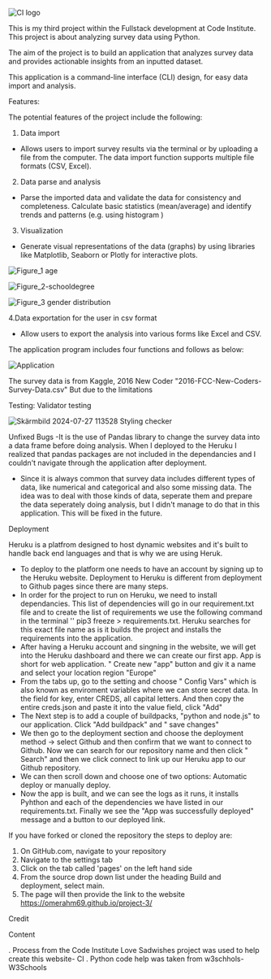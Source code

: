 ![CI logo](https://codeinstitute.s3.amazonaws.com/fullstack/ci_logo_small.png)

This is my third project within the Fullstack development at Code Institute. This project is about analyzing survey data using Python. 

The aim of the project is to build an application that analyzes survey data and provides actionable insights from an inputted dataset.

This application is a command-line interface (CLI) design, for easy data import and analysis. 

Features:

The potential features of the project include the following:

1. Data import

- Allows users to import survey results via the terminal or by uploading a file from the computer. The data import function supports multiple file formats (CSV, Excel). 

2. Data parse and analysis

- Parse the imported data and validate the data for consistency and completeness. Calculate basic statistics (mean/average) and identify trends and patterns (e.g. using histogram )

3. Visualization

- Generate visual representations of the data (graphs) by using libraries like Matplotlib, Seaborn or Plotly for interactive plots.
  
![Figure_1 age](https://github.com/user-attachments/assets/0cf6bc35-88c5-4612-8abe-62499c30ca97)

  ![Figure_2-schooldegree](https://github.com/user-attachments/assets/b2b6d6e6-ca3e-41dd-ae6f-4225a1ac571d)
  
![Figure_3 gender distribution](https://github.com/user-attachments/assets/fa98de2c-b509-497d-903c-e3082243a1b6)

4.Data exportation for the user in csv format
  - Allow users to export the analysis into various forms like Excel and CSV.

The application program includes four functions and follows as below:


![Application](https://github.com/user-attachments/assets/d81dbccf-dfb8-4910-ba99-39f3cb7108b9)

The survey data is from Kaggle, 2016 New Coder "2016-FCC-New-Coders-Survey-Data.csv"
But due to the limitations 

Testing: Validator testing

![Skärmbild 2024-07-27 113528 Styling checker ](https://github.com/user-attachments/assets/ce814ff4-29fb-4607-92b6-de0e2a6842f6)

Unfixed Bugs 
-It is the use of Pandas library to change the survey data into a data frame before doing analysis. When I deployed to the Heruku I realized that pandas packages are not included in the dependancies and I couldn't navigate through the application after deployment. 
- Since it is always common that survey data includes different types of data, like numerical and categorical and also some missing data. The idea was to deal with those kinds of data, seperate them and prepare the data seperately doing analysis, but I didn't manage to do that in this application. This will be fixed in the future. 

Deployment

Heruku is a platfrom designed to host dynamic websites and it's built to handle back end languages and that is why we are using Heruk. 
- To deploy to the platform one needs to have an account by signing up to the Heruku website.
Deployment to Heruku is different from deployment to Github pages since there are many steps.
- In order for the project to run on Heruku, we need to install dependancies. This list of dependencies will go in our requirement.txt file and to create the list of requirements we use the following command in the terminal '' pip3 freeze > requirements.txt. Heruku searches for this exact file name as is it builds the project and installs the requirements into the application.
- After having a Heruku account and singning in the website, we will get into the Heruku dashboard and there we can create our first app. App is short for web application. " Create new "app" button and giv it a name and select your location region "Europe"
- From the tabs up, go to the setting and choose " Config Vars" which is also known as enviroment variables where we can store secret data. In the field for key, enter CREDS, all capital letters. And then copy the entire creds.json and paste it into the value field, click "Add"
- The Next step is to add a couple of buildpacks, "python and node.js" to our application. Click "Add buildpack" and " save changes"
- We then go to the deployment section and choose the deployment method → select Github and then confirm that we want to connect to Github. Now we can search for our repository name and then click " Search" and then we click connect to link up our Heruku app to our Github repository.
- We can then scroll down and choose one of two options: Automatic deploy or manually deploy.
- Now the app is built, and we can see the logs as it runs, it installs Pyhthon and each of the dependencies we have listed in our requirements.txt. Finally we see the "App was successfully deployed" message and a button to our deployed link.


If you have forked or cloned the repository the steps to deploy are:
1. On GitHub.com, navigate to your repository
2. Navigate to the settings tab
3. Click on the tab called 'pages' on the left hand side
4. From the source drop down list under the heading Build and deployment, select main.
5. The page will then provide the link to the website https://omerahm69.github.io/project-3/

Credit

Content

. Process from the Code Institute Love Sadwishes project was used to help create this website- CI . Python code help was taken from w3schhols-W3Schools








